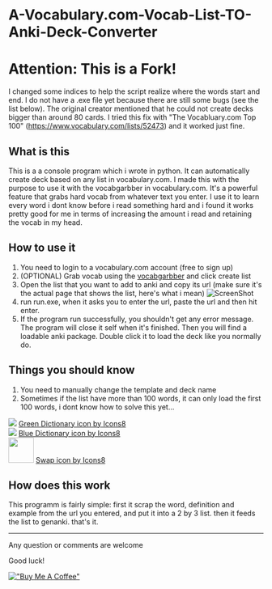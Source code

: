# A-Vocabulary.com-Vocab-List-TO-Anki-Deck-Converter
# Attention: This is a Fork!
I changed some indices to help the script realize where the words start and end. I do not have a .exe file yet because there are still some bugs (see the list below).
The original creator mentioned that he could not create decks bigger than around 80 cards. I tried this fix with "The Vocabluary.com Top 100" (https://www.vocabulary.com/lists/52473) and it worked just fine.

## What is this

This is a a console program which i wrote in python. It can automatically create deck based on any list in vocabulary.com. I made this with the purpose to use it with the vocabgarbber in vocabulary.com. It's a powerful feature that grabs hard vocab from whatever text you enter. I use it to learn every word i dont know before i read something hard and i found it works pretty good for me in terms of increasing the amount i read and retaining the vocab in my head.

## How to use it

1. You need to login to a vocabulary.com account (free to sign up)
2. (OPTIONAL) Grab vocab using the <a href="https://www.vocabulary.com/lists/vocabgrabber">vocabgarbber</a> and click create list
3. Open the list that you want to add to anki and copy its url (make sure it's the actual page that shows the list, here's what i mean)
![ScreenShot](https://user-images.githubusercontent.com/23391683/60378704-111dad80-99ec-11e9-93c8-8c74a4727cc4.PNG)
4. run run.exe, when it asks you to enter the url, paste the url and then hit enter.
5. If the program run successfully, you shouldn't get any error message. The program will close it self when it's finished. Then you will find a loadable anki package. Double click it to load the deck like you normally do.

## Things you should know
1. You need to manually change the template and deck name
2. Sometimes if the list have more than 100 words, it can only load the first 100 words, i dont know how to solve this yet...

<img src="https://img.icons8.com/wired/64/26e07f/dictionary.png"/>
<a href="https://icons8.com/icon/54640/dictionary">Green Dictionary icon by Icons8</a><br/>
<img src="https://img.icons8.com/wired/64/4a90e2/dictionary.png"/>
<a href="https://icons8.com/icon/54640/dictionary">Blue Dictionary icon by Icons8</a><br/>
<img src="https://img.icons8.com/wired/64/000000/swap.png" height="50"/>
<a href="https://icons8.com/icon/74155/swap">Swap icon by Icons8</a>

## How does this work

This programm is fairly simple: first it scrap the word, definition and example from the url you entered, and put it into a 2 by 3 list. then it feeds the list to genanki. that's it. 


___
Any question or comments are welcome

Good luck!


[!["Buy Me A Coffee"](https://www.buymeacoffee.com/assets/img/custom_images/orange_img.png)](https://www.buymeacoffee.com/ChrisNiekler)
